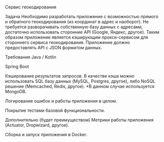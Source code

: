 Сервис геокодирования 

Задача
Необходимо разработать приложение с возможностью прямого и обратного геокодирования (из координат в адрес и наоборот). Не требуется разворачивать собственную базу данных с адресами, достаточно использовать сторонние API (Google, Яндекс, другое). Таким образом приложение является кэширующим прокси-сервисом для стороннего сервиса геокодирования. Приложение должно предоставлять API с JSON форматом данных.

Требования
Java / Kotlin

Spring Boot

Кэширование результатов запросов. В качестве кэша можно использовать SQL базу данных (MySQL, Postgres, другое), либо NoSQL решение (Memcached, Redis, другое).
*В данном случае используется MongoDB.

Логирование ошибок и работы приложения в целом.

Покрытие тестами базовой функциональности.

Дополнительно (будет преимуществом)
Метрики работы приложения (Actuator, Dropwizard, другое).

Сборка и запуск приложения в Docker.
